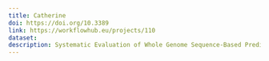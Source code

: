 ```yaml
---
title: Catherine
doi: https://doi.org/10.3389
link: https://workflowhub.eu/projects/110
dataset: 
description: Systematic Evaluation of Whole Genome Sequence-Based Predictions of Salmonella Serotype and Antimicrobial Resistance.
---
```



